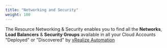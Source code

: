 ```yaml
---
title: "Networking and Security"
weight: 100
---
```


The Resource Networking & Security enables you to find all the <strong>Networks</strong>, <strong>Load Balancers</strong> & <strong>Security Groups</strong> available in all your Cloud Accounts "Deployed" or "Discovered" by [vRealize Automation](https://www.vmware.com/products/vrealize-automation.html)

